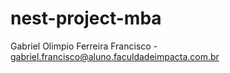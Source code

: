 # nest-project-mba
Gabriel Olimpio Ferreira Francisco - gabriel.francisco@aluno.faculdadeimpacta.com.br
